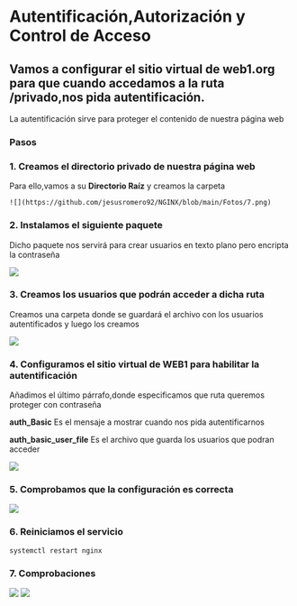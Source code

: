 # Autentificación,Autorización y Control de Acceso
## Vamos a configurar el sitio virtual de **web1.org** para que cuando accedamos a la ruta **/privado**,nos pida autentificación.
La autentificación sirve para proteger el contenido de nuestra página web

### Pasos

### 1. Creamos el directorio **privado** de nuestra página web
   Para ello,vamos a su **Directorio Raíz** y creamos la carpeta
    
   ``` ![](https://github.com/jesusromero92/NGINX/blob/main/Fotos/7.png) ```
   
### 2. Instalamos el siguiente paquete
   Dicho paquete nos servirá para crear usuarios en texto plano pero encripta la contraseña
   
   ![](https://github.com/jesusromero92/NGINX/blob/main/Fotos/7.1.png)
   
### 3. Creamos los usuarios que podrán acceder a dicha ruta
   Creamos una carpeta donde se guardará el archivo con los usuarios autentificados y luego los creamos
   
   ![](https://github.com/jesusromero92/NGINX/blob/main/Fotos/7.2.png)
   
   
### 4. Configuramos el sitio virtual de WEB1 para habilitar la autentificación
   Añadimos el último párrafo,donde especificamos que ruta queremos proteger con contraseña
   
   **auth_Basic** Es el mensaje a mostrar cuando nos pida autentificarnos
   
   **auth_basic_user_file** Es el archivo que guarda los usuarios que podran acceder
   
   ![](https://github.com/jesusromero92/NGINX/blob/main/Fotos/7.3.png)
   
### 5. Comprobamos que la configuración es correcta

![](https://github.com/jesusromero92/NGINX/blob/main/Fotos/5.6.png)

### 6. Reiniciamos el servicio

```systemctl restart nginx```

### 7. Comprobaciones

![](https://github.com/jesusromero92/NGINX/blob/main/Fotos/7.4.png)
![](https://github.com/jesusromero92/NGINX/blob/main/Fotos/7.5.png)
